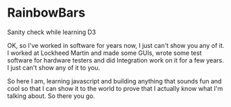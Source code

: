 # RainbowBars
Sanity check while learning D3

OK, so I've worked in software for years now, I just can't show you any of it. I worked at Lockheed Martin and made some GUIs, wrote some test software for hardware testers and did Integration work on it for a few years. I just can't show any of it to you.

So here I am, learning javascript and building anything that sounds fun and cool so that I can show it to the world to prove that I actually know what I'm talking about. So there you go.
